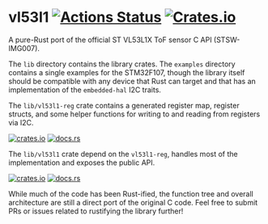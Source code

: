 # vl53l1 [![Actions Status](https://github.com/mitchmindtree/vl53l1/workflows/vl53l1/badge.svg)](https://github.com/mitchmindtree/vl53l1/actions) [![Crates.io](https://img.shields.io/crates/l/vl53l1.svg)](https://github.com/mitchmindtree/vl53l1/blob/master/LICENSE-MIT)

A pure-Rust port of the official ST VL53L1X ToF sensor C API (STSW-IMG007).

The `lib` directory contains the library crates. The `examples` directory
contains a single examples for the STM32F107, though the library itself should
be compatible with any device that Rust can target and that has an
implementation of the `embedded-hal` I2C traits.

The `lib/vl53l1-reg` crate contains a generated register map, register structs,
and some helper functions for writing to and reading from registers via I2C.

[![crates.io](https://img.shields.io/crates/v/vl53l1-reg.svg)](https://crates.io/crates/vl53l1-reg) [![docs.rs](https://docs.rs/vl53l1-reg/badge.svg)](https://docs.rs/vl53l1-reg/)

The `lib/vl53l1` crate depend on the `vl53l1-reg`, handles most of the
implementation and exposes the public API.

[![crates.io](https://img.shields.io/crates/v/vl53l1.svg)](https://crates.io/crates/vl53l1) [![docs.rs](https://docs.rs/vl53l1/badge.svg)](https://docs.rs/vl53l1/)

While much of the code has been Rust-ified, the function tree and overall
architecture are still a direct port of the original C code. Feel free to submit
PRs or issues related to rustifying the library further!
